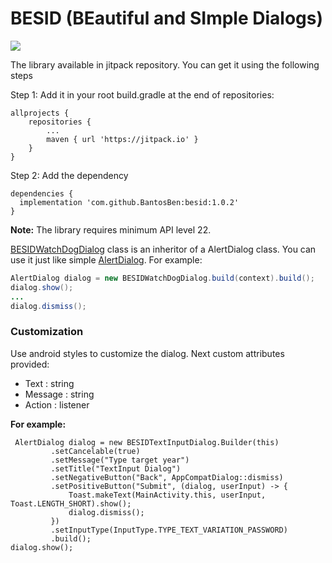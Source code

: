 # BESID (BEautiful and SImple Dialogs)
[![](https://jitpack.io/v/BantosBen/besid.svg)](https://jitpack.io/#BantosBen/besid)

The library available in jitpack repository. You can get it using the following steps

Step 1: Add it in your root build.gradle at the end of repositories:
```
allprojects {
	repositories {
		...
		maven { url 'https://jitpack.io' }
	}
}
```
Step 2: Add the dependency
``` 
dependencies {
  implementation 'com.github.BantosBen:besid:1.0.2'
}
```
**Note:** The library requires minimum API level 22.

[BESIDWatchDogDialog](https://github.com/BantosBen/besid/blob/main/besid/src/main/java/com/sanj/besid/watchDog/BESIDWatchDogDialog.java) class is an inheritor of a AlertDialog class. You can use it just like simple [AlertDialog](http://developer.android.com/reference/android/app/AlertDialog.html). For example:
```java
AlertDialog dialog = new BESIDWatchDogDialog.build(context).build();
dialog.show();
...
dialog.dismiss();
```
### Customization

Use android styles to customize the dialog.
Next custom attributes provided:
* Text : string
* Message : string
* Action : listener

**For example:**
```
 AlertDialog dialog = new BESIDTextInputDialog.Builder(this)
         .setCancelable(true)
         .setMessage("Type target year")
         .setTitle("TextInput Dialog")
         .setNegativeButton("Back", AppCompatDialog::dismiss)
         .setPositiveButton("Submit", (dialog, userInput) -> {
             Toast.makeText(MainActivity.this, userInput, Toast.LENGTH_SHORT).show();
             dialog.dismiss();
         })
         .setInputType(InputType.TYPE_TEXT_VARIATION_PASSWORD)
         .build();
dialog.show();
```
